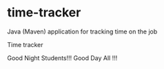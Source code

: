 # time-tracker
Java (Maven) application for tracking time on the job

Time tracker

Good Night Students!!!
Good Day All !!!
